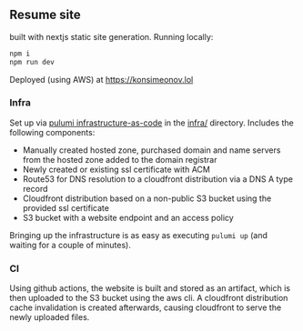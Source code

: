 ## Resume site

built with nextjs static site generation. Running locally:

```bash
npm i
npm run dev
```

Deployed (using AWS) at https://konsimeonov.lol

### Infra
Set up via [pulumi infrastructure-as-code](https://www.pulumi.com/) in the [infra/](./infra) directory. Includes the following components:

- Manually created hosted zone, purchased domain and name servers from the hosted zone added to the domain registrar
- Newly created or existing ssl certificate with ACM
- Route53 for DNS resolution to a cloudfront distribution via a DNS A type record
- Cloudfront distribution based on a non-public S3 bucket using the provided ssl certificate
- S3 bucket with a website endpoint and an access policy

Bringing up the infrastructure is as easy as executing `pulumi up` (and waiting for a couple of minutes).

### CI
Using github actions, the website is built and stored as an artifact, which is then uploaded to the S3 bucket using the aws cli. A cloudfront distribution cache invalidation is created afterwards, causing cloudfront to serve the newly uploaded files.
